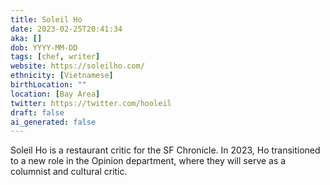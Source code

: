 ```yaml
---
title: Soleil Ho
date: 2023-02-25T20:41:34
aka: []
dob: YYYY-MM-DD
tags: [chef, writer]
website: https://soleilho.com/
ethnicity: [Vietnamese]
birthLocation: ""
location: [Bay Area]
twitter: https://twitter.com/hooleil
draft: false
ai_generated: false
---
```


Soleil Ho is a restaurant critic for the SF Chronicle. In 2023, Ho transitioned to a new role in the Opinion department, where they will serve as a columnist and cultural critic.
